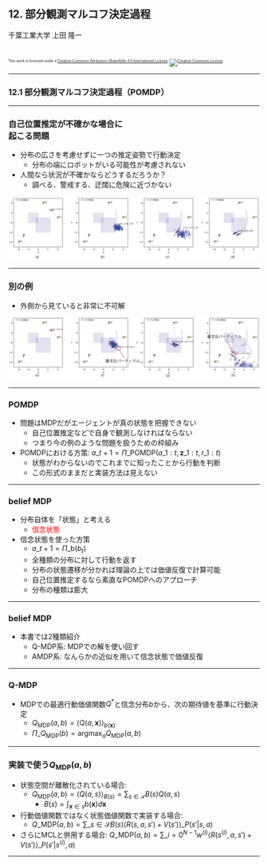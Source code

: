 ## 12. 部分観測マルコフ決定過程

千葉工業大学 上田 隆一

<br />

<p style="font-size:50%">
This work is licensed under a <a rel="license" href="http://creativecommons.org/licenses/by-sa/4.0/">Creative Commons Attribution-ShareAlike 4.0 International License</a>.
<a rel="license" href="http://creativecommons.org/licenses/by-sa/4.0/">
<img alt="Creative Commons License" style="border-width:0" src="https://i.creativecommons.org/l/by-sa/4.0/88x31.png" /></a>
</p>

---

### 12.1 部分観測マルコフ決定過程（POMDP）

---

### 自己位置推定が不確かな場合に<br />起こる問題

* 分布の広さを考慮せずに一つの推定姿勢で行動決定
    * 分布の端にロボットがいる可能性が考慮されない
* 人間なら状況が不確かならどうするだろうか？
    * 調べる、警戒する、迂闊に危険に近づかない

<img src="../figs/uncertain_navigation_1.png" />

---

### 別の例

* 外側から見ていると非常に不可解

<img src="../figs/uncertain_navigation_2.png" />

---

### POMDP

* 問題はMDPだがエージェントが真の状態を把握できない
    * 自己位置推定などで自身で観測しなければならない
    * つまり今の例のような問題を扱うための枠組み
* POMDPにおける方策: $a\_{t+1} = \Pi\_\text{POMDP}(a\_{1:t}, \textbf{z}\_{1:t}, r\_{1:t})$
    * 状態がわからないのでこれまでに知ったことから行動を判断
    * この形式のままだと実装方法は見えない


---

### <span style="text-transform:none">belief MDP</span>

* 分布自体を「状態」と考える
    * <span style="color:red">信念状態</span>
* 信念状態を使った方策
    * $a\_{t+1} = \Pi\_\text{b}(b_t)$
    * 全種類の分布に対して行動を返す
    * 分布の状態遷移が分かれば理論の上では価値反復で計算可能
    * 自己位置推定するなら素直なPOMDPへのアプローチ
    * 分布の種類は膨大


---

### <span style="text-transform:none">belief MDP</span>

* 本書では2種類紹介
    * Q-MDP系: MDPでの解を使い回す
    * AMDP系: なんらかの近似を用いて信念状態で価値反復

---

### Q-MDP

* MDPでの最適行動価値関数$Q^*$と信念分布$b$から、次の期待値を基準に行動決定
    * $Q_\text{MDP}(a,b) = \Big\langle Q(a, \boldsymbol{x}) \Big\rangle_{b(\boldsymbol{x})}$
    * $\Pi\_{Q_\text{MDP}}(b) = \text{argmax}_a Q_\text{MDP}(a,b)$

---

### 実装で使う$Q_\text{MDP}(a,b)$

* 状態空間が離散化されている場合:
    * $Q_\text{MDP}(a,b) = \Big\langle Q(a, s) \Big\rangle_{B(s)} = \sum_{s \in \mathcal{S}} B(s)Q(a, s)$
        * $B(s) = \int_{\boldsymbol{x} \in s} b(\boldsymbol{x}) d\boldsymbol{x}$
* 行動価値関数ではなく状態価値関数で実装する場合: 
    * $Q\_\text{MDP}(a,b) = \sum\_{s \in \mathcal{S}} B(s) \Big\langle R(s, a, s') + V(s') \Big\rangle\_{ P(s' | s, a) }$
* さらにMCLと併用する場合: $Q\_\text{MDP}(a,b) = \sum\_{i=0}^{N-1} w^{(i)} \Big\langle R(s^{(i)}, a, s') + V(s') \Big\rangle\_{ P(s' | s^{(i)}, a)}$


---

